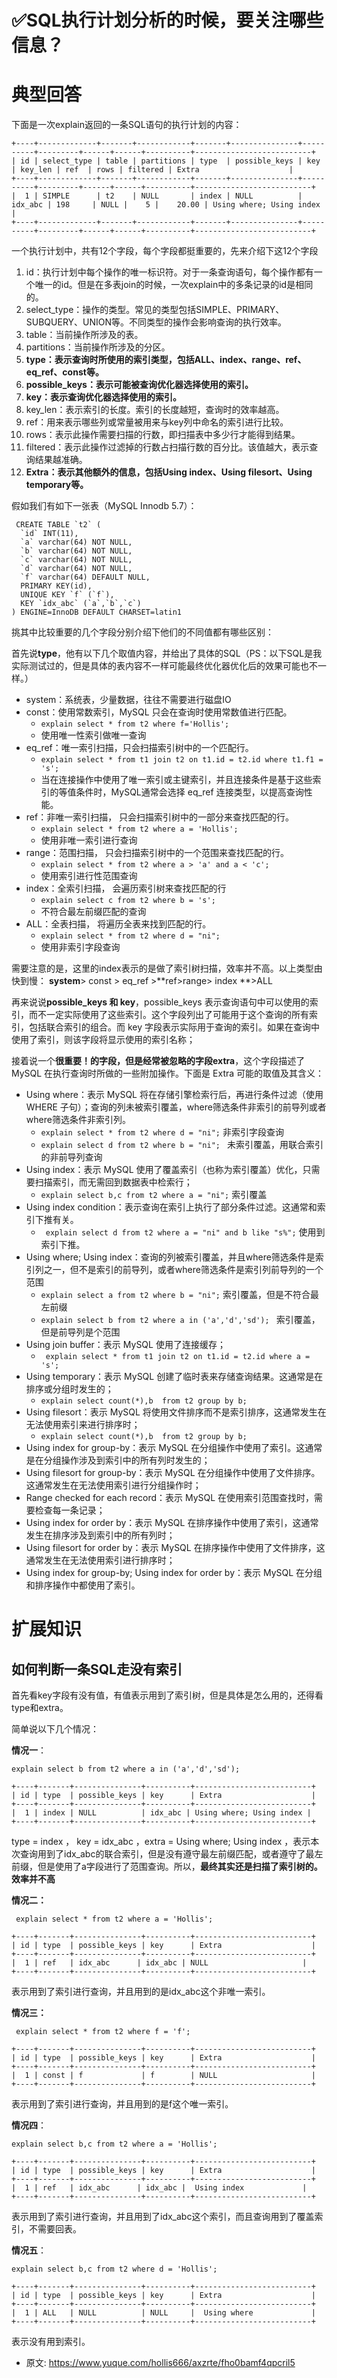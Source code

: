 # ✅SQL执行计划分析的时候，要关注哪些信息？
<!--page header-->

<a name="zj23x"></a>
# 典型回答

下面是一次explain返回的一条SQL语句的执行计划的内容：

```
+----+-------------+-------+------------+-------+---------------+----------+---------+------+------+----------+--------------------------+                                           
| id | select_type | table | partitions | type  | possible_keys | key      | key_len | ref  | rows | filtered | Extra                    |                                           
+----+-------------+-------+------------+-------+---------------+----------+---------+------+------+----------+--------------------------+                                           
|  1 | SIMPLE      | t2    | NULL       | index | NULL          | idx_abc | 198     | NULL |    5 |    20.00 | Using where; Using index |                                           
+----+-------------+-------+------------+-------+---------------+----------+---------+------+------+----------+--------------------------+ 
```

一个执行计划中，共有12个字段，每个字段都挺重要的，先来介绍下这12个字段

1. id：执行计划中每个操作的唯一标识符。对于一条查询语句，每个操作都有一个唯一的id。但是在多表join的时候，一次explain中的多条记录的id是相同的。
2. select_type：操作的类型。常见的类型包括SIMPLE、PRIMARY、SUBQUERY、UNION等。不同类型的操作会影响查询的执行效率。
3. table：当前操作所涉及的表。
4. partitions：当前操作所涉及的分区。
5. **type：表示查询时所使用的索引类型，包括ALL、index、range、ref、eq_ref、const等。**
6. **possible_keys：表示可能被查询优化器选择使用的索引。**
7. **key：表示查询优化器选择使用的索引。**
8. key_len：表示索引的长度。索引的长度越短，查询时的效率越高。
9. ref：用来表示哪些列或常量被用来与key列中命名的索引进行比较。
10. rows：表示此操作需要扫描的行数，即扫描表中多少行才能得到结果。
11. filtered：表示此操作过滤掉的行数占扫描行数的百分比。该值越大，表示查询结果越准确。
12. **Extra：表示其他额外的信息，包括Using index、Using filesort、Using temporary等。**

假如我们有如下一张表（MySQL Innodb 5.7）：

```
 CREATE TABLE `t2` (          
  `id` INT(11),
  `a` varchar(64) NOT NULL,                                                                                                                                                          
  `b` varchar(64) NOT NULL,                                                                                                                                                          
  `c` varchar(64) NOT NULL,                                                                                                                                                          
  `d` varchar(64) NOT NULL,                                                                                                                                                          
  `f` varchar(64) DEFAULT NULL,    
  PRIMARY KEY(id),
  UNIQUE KEY `f` (`f`),                                                                                                                                                              
  KEY `idx_abc` (`a`,`b`,`c`)                                                                                                                                                       
) ENGINE=InnoDB DEFAULT CHARSET=latin1
```

挑其中比较重要的几个字段分别介绍下他们的不同值都有哪些区别：

首先说**type**，他有以下几个取值内容，并给出了具体的SQL（PS：以下SQL是我实际测试过的，但是具体的表内容不一样可能最终优化器优化后的效果可能也不一样。）

- system：系统表，少量数据，往往不需要进行磁盘IO
- const：使用常数索引，MySQL 只会在查询时使用常数值进行匹配。
   - `explain select * from t2 where f='Hollis';`
   - 使用唯一性索引做唯一查询
- eq_ref：唯一索引扫描，只会扫描索引树中的一个匹配行。
   - `explain select * from t1 join t2 on t1.id = t2.id where t1.f1 = 's';` 
   - 当在连接操作中使用了唯一索引或主键索引，并且连接条件是基于这些索引的等值条件时，MySQL通常会选择 eq_ref 连接类型，以提高查询性能。
- ref：非唯一索引扫描， 只会扫描索引树中的一部分来查找匹配的行。
   - `explain select * from t2 where a = 'Hollis';` 
   - 使用非唯一索引进行查询
- range：范围扫描， 只会扫描索引树中的一个范围来查找匹配的行。
   - `explain select * from t2 where a > 'a' and a < 'c';`
   - 使用索引进行性范围查询
- index：全索引扫描， 会遍历索引树来查找匹配的行
   - `explain select c from t2 where b = 's';`
   - 不符合最左前缀匹配的查询
- ALL：全表扫描， 将遍历全表来找到匹配的行。
   - `explain select * from t2 where d = "ni";`
   - 使用非索引字段查询


需要注意的是，这里的index表示的是做了索引树扫描，效率并不高。以上类型由快到慢：
**system**> const > eq_ref >**ref>range> index **>ALL


再来说说**possible_keys 和 key**，possible_keys 表示查询语句中可以使用的索引，而不一定实际使用了这些索引。这个字段列出了可能用于这个查询的所有索引，包括联合索引的组合。而 key 字段表示实际用于查询的索引。如果在查询中使用了索引，则该字段将显示使用的索引名称；

接着说一个**很重要！**的字段，但是经常被忽略的字段**extra**，这个字段描述了 MySQL 在执行查询时所做的一些附加操作。下面是 Extra 可能的取值及其含义：

- Using where：表示 MySQL 将在存储引擎检索行后，再进行条件过滤（使用 WHERE 子句）；查询的列未被索引覆盖，where筛选条件非索引的前导列或者where筛选条件非索引列。
   - `explain select * from t2 where d = "ni";`   非索引字段查询
   - `explain select d from t2 where b = "ni"; `  未索引覆盖，用联合索引的非前导列查询
- Using index：表示 MySQL 使用了覆盖索引（也称为索引覆盖）优化，只需要扫描索引，而无需回到数据表中检索行；
   - `explain select b,c from t2 where a = "ni";`  索引覆盖
- Using index condition：表示查询在索引上执行了部分条件过滤。这通常和索引下推有关。
   - ` explain select d from t2 where a = "ni" and b like "s%";`   使用到索引下推。
- Using where; Using index：查询的列被索引覆盖，并且where筛选条件是索引列之一，但不是索引的前导列，或者where筛选条件是索引列前导列的一个范围
   - ` explain select a from t2 where b = "ni"; `  索引覆盖，但是不符合最左前缀
   - `explain select b from t2 where a in ('a','d','sd'); `  索引覆盖，但是前导列是个范围
- Using join buffer：表示 MySQL 使用了连接缓存；
   - ` explain select * from t1 join t2 on t1.id = t2.id where a = 's';`
- Using temporary：表示 MySQL 创建了临时表来存储查询结果。这通常是在排序或分组时发生的；
   - ` explain select count(*),b  from t2 group by b; `
- Using filesort：表示 MySQL 将使用文件排序而不是索引排序，这通常发生在无法使用索引来进行排序时；
   - ` explain select count(*),b  from t2 group by b; `
- Using index for group-by：表示 MySQL 在分组操作中使用了索引。这通常是在分组操作涉及到索引中的所有列时发生的；
- Using filesort for group-by：表示 MySQL 在分组操作中使用了文件排序。这通常发生在无法使用索引进行分组操作时；
- Range checked for each record：表示 MySQL 在使用索引范围查找时，需要检查每一条记录；
- Using index for order by：表示 MySQL 在排序操作中使用了索引，这通常发生在排序涉及到索引中的所有列时；
- Using filesort for order by：表示 MySQL 在排序操作中使用了文件排序，这通常发生在无法使用索引进行排序时；
- Using index for group-by; Using index for order by：表示 MySQL 在分组和排序操作中都使用了索引。



<a name="JcB95"></a>
# 扩展知识

<a name="tIN9h"></a>
## 如何判断一条SQL走没有索引

首先看key字段有没有值，有值表示用到了索引树，但是具体是怎么用的，还得看type和extra。

简单说以下几个情况：

**情况一**：

`explain select b from t2 where a in ('a','d','sd');`

```
+----+-------+---------------+----------+--------------------------+                                           
| id | type  | possible_keys | key      | Extra                    |                                           
+----+-------+---------------+----------+--------------------------+                                           
|  1 | index | NULL          | idx_abc | Using where; Using index |                                           
+----+-------+---------------+----------+--------------------------+ 
```

type = index ， key = idx_abc ，extra = Using where; Using index ，表示本次查询用到了idx_abc的联合索引，但是没有遵守最左前缀匹配，或者遵守了最左前缀，但是使用了a字段进行了范围查询。所以，**最终其实还是扫描了索引树的。效率并不高**

**情况二：**

` explain select * from t2 where a = 'Hollis';`

```
+----+-------+---------------+----------+--------------------------+                                           
| id | type  | possible_keys | key      | Extra                    |                                           
+----+-------+---------------+----------+--------------------------+                                           
|  1 | ref   | idx_abc      | idx_abc | NULL                     |                                           
+----+-------+---------------+----------+--------------------------+ 
```

表示用到了索引进行查询，并且用到的是idx_abc这个非唯一索引。

**情况三：**

` explain select * from t2 where f = 'f';`

```
+----+-------+---------------+----------+--------------------------+                                           
| id | type  | possible_keys | key      | Extra                    |                                           
+----+-------+---------------+----------+--------------------------+                                           
|  1 | const | f             | f        | NULL                     |                                           
+----+-------+---------------+----------+--------------------------+ 
```

表示用到了索引进行查询，并且用到的是f这个唯一索引。

**情况四**：

`explain select b,c from t2 where a = 'Hollis';`

```
+----+-------+---------------+----------+--------------------------+                                           
| id | type  | possible_keys | key      | Extra                    |                                           
+----+-------+---------------+----------+--------------------------+                                           
|  1 | ref   | idx_abc      | idx_abc |  Using index             |                                           
+----+-------+---------------+----------+--------------------------+ 
```

表示用到了索引进行查询，并且用到了idx_abc这个索引，而且查询用到了覆盖索引，不需要回表。

**情况五**：

`explain select b,c from t2 where d = 'Hollis';`

```
+----+-------+---------------+----------+--------------------------+                                           
| id | type  | possible_keys | key      | Extra                    |                                           
+----+-------+---------------+----------+--------------------------+                                           
|  1 | ALL   | NULL          | NULL     |  Using where             |                                           
+----+-------+---------------+----------+--------------------------+ 
```

表示没有用到索引。


<!--page footer-->
- 原文: <https://www.yuque.com/hollis666/axzrte/fho0bamf4qpcril5>